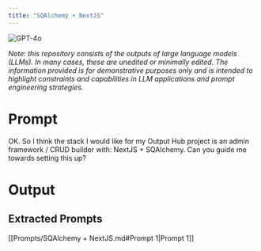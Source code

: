 ```yaml
---
title: "SQAlchemy + NextJS"
---
```

![GPT-4o](https://img.shields.io/badge/GPT--4o-3333FF?style=for-the-badge&logo=openai&logoColor=white)



*Note: this repository consists of the outputs of large language models (LLMs). In many cases, these are unedited or minimally edited. The information provided is for demonstrative purposes only and is intended to highlight constraints and capabilities in LLM applications and prompt engineering strategies.*


# Prompt

OK. So I think the stack I would like for my Output Hub project is an admin framework / CRUD builder with: NextJS + SQAlchemy. Can you guide me towards setting this up?

# Output




## Extracted Prompts
[[Prompts/SQAlchemy + NextJS.md#Prompt 1|Prompt 1]]
